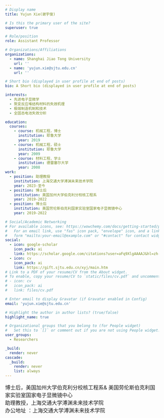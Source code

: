 ```yaml
---
# Display name
title: Yujun Xie(谢宇俊)

# Is this the primary user of the site?
superuser: true

# Role/position
role: Assistant Professor

# Organizations/Affiliations
organizations:
  - name: Shanghai Jiao Tong University
    url: ''
  - name: 'yujun.xie@sjtu.edu.cn'
    url: ''

# Short bio (displayed in user profile at end of posts)
bio: A Short bio (displayed in user profile at end of posts)

interests:
  - 先进电子显微学
  - 聚变反应堆结构材料的失效机理
  - 极端制造机制和技术
  - 全固态电池失效分析

education:
  courses:
    - course: 机械工程，博士
      institution: 耶鲁大学
      year: 2019
    - course: 机械工程，硕士
      institution: 耶鲁大学
      year: 2009
    - course: 材料工程，学士
      institution: 德雷塞尔大学
      year: 2008
work:
  - position: 助理教授
    institution: 上海交通大学溥渊未来技术学院
    year: 2023-至今
  - position: 博士后
    institution: 美国加州大学伯克利分校核工程系
    year: 2019-2022
  - position: 博士后
    institution: 美国劳伦斯伯克利国家实验室国家电子显微镜中心
    year: 2019-2022

# Social/Academic Networking
# For available icons, see: https://wowchemy.com/docs/getting-started/page-builder/#icons
#   For an email link, use "fas" icon pack, "envelope" icon, and a link in the
#   form "mailto:your-email@example.com" or "#contact" for contact widget.
social:
  - icon: google-scholar
    icon_pack: ai
    link: https://scholar.google.com/citations?user=aFq9XlgAAAAJ&hl=zh-CN&oi=ao
  - icon: cv
    icon_pack: ai
    link: https://gift.sjtu.edu.cn/xyj/main.htm
# Link to a PDF of your resume/CV from the About widget.
# To enable, copy your resume/CV to `static/files/cv.pdf` and uncomment the lines below.
# - icon: cv
#   icon_pack: ai
#   link: files/cv.pdf

# Enter email to display Gravatar (if Gravatar enabled in Config)
email: 'yujun.xie@sjtu.edu.cn'

# Highlight the author in author lists? (true/false)
highlight_name: true

# Organizational groups that you belong to (for People widget)
#   Set this to `[]` or comment out if you are not using People widget.
user_groups:
  - Researchers

_build:
  render: never
cascade:
  _build:
    render: never
    list: always
---
```


<p style="font-size: 17px;">博士后，美国加州大学伯克利分校核工程系& 美国劳伦斯伯克利国家实验室国家电子显微镜中心 <br>
助理教授，上海交通大学溥渊未来技术学院 <br>
办公地址 ：上海交通大学溥渊未来技术学院</p>
